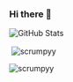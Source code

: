 ### Hi there 👋

<!--
**orangesidny/orangesidny** is a ✨ _special_ ✨ repository because its `README.md` (this file) appears on your GitHub profile.

Here are some ideas to get you started:

- 🔭 I’m currently working on ...
- 🌱 I’m currently learning ...
- 👯 I’m looking to collaborate on ...
- 🤔 I’m looking for help with ...
- 💬 Ask me about ...
- 📫 How to reach me: ...
- 😄 Pronouns: ...
- ⚡ Fun fact: ...
-->


![GitHub Stats](https://github-readme-stats.vercel.app/api?username=orangesidny&theme=radical)

<p>&nbsp;<img align="center" src="https://github-readme-stats.vercel.app/api?username=orangesidny&show_icons=true&locale=en" alt="scrumpyy" /></p>

<p><img align="center" src="https://github-readme-streak-stats.herokuapp.com/?user=orangesidny&" alt="scrumpyy" /></p>
